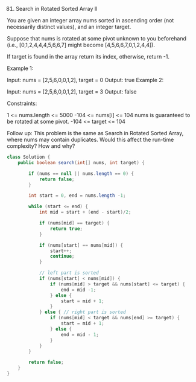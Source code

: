 81. Search in Rotated Sorted Array II



You are given an integer array nums sorted in ascending order (not necessarily distinct values), and an integer target.

Suppose that nums is rotated at some pivot unknown to you beforehand (i.e., [0,1,2,4,4,4,5,6,6,7] might become [4,5,6,6,7,0,1,2,4,4]).

If target is found in the array return its index, otherwise, return -1.

 Example 1:

Input: nums = [2,5,6,0,0,1,2], target = 0
Output: true
Example 2:

Input: nums = [2,5,6,0,0,1,2], target = 3
Output: false


Constraints:

1 <= nums.length <= 5000
-104 <= nums[i] <= 104
nums is guaranteed to be rotated at some pivot.
-104 <= target <= 104


Follow up: This problem is the same as Search in Rotated Sorted Array, where nums may contain duplicates. Would this affect the run-time complexity? How and why?

```java
class Solution {
    public boolean search(int[] nums, int target) {

        if (nums == null || nums.length == 0) {
            return false;
        }

        int start = 0, end = nums.length -1;

        while (start <= end) {
            int mid = start + (end - start)/2;

            if (nums[mid] == target) {
                return true;
            }

            if (nums[start] == nums[mid]) {
                start++;
                continue;
            }

            // left part is sorted
            if (nums[start] < nums[mid]) {
                if (nums[mid] > target && nums[start] <= target) {
                    end = mid -1;
                } else {
                    start = mid + 1;
                }
            } else { // right part is sorted
                if (nums[mid] < target && nums[end] >= target) {
                    start = mid + 1;
                } else {
                    end = mid - 1;
                }
            }
        }

        return false;
    }
}
```

